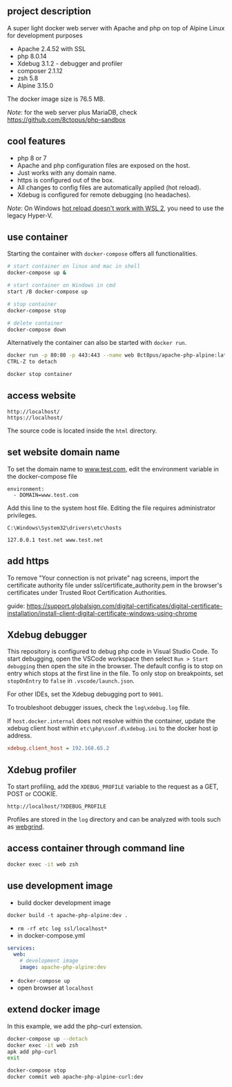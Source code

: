 ## project description

A super light docker web server with Apache and php on top of Alpine Linux for development purposes

- Apache 2.4.52 with SSL
- php 8.0.14
- Xdebug 3.1.2 - debugger and profiler
- composer 2.1.12
- zsh 5.8
- Alpine 3.15.0

The docker image size is 76.5 MB.

_Note_: for the web server plus MariaDB, check https://github.com/8ctopus/php-sandbox

## cool features

- php 8 or 7
- Apache and php configuration files are exposed on the host.
- Just works with any domain name.
- https is configured out of the box.
- All changes to config files are automatically applied (hot reload).
- Xdebug is configured for remote debugging (no headaches).

_Note_: On Windows [hot reload doesn't work with WSL 2](https://github.com/microsoft/WSL/issues/4739), you need to use the legacy Hyper-V.

## use container

Starting the container with `docker-compose` offers all functionalities.

```sh
# start container on linux and mac in shell
docker-compose up &

# start container on Windows in cmd
start /B docker-compose up

# stop container
docker-compose stop

# delete container
docker-compose down
```

Alternatively the container can also be started with `docker run`.

```sh
docker run -p 80:80 -p 443:443 --name web 8ct8pus/apache-php-alpine:latest
CTRL-Z to detach

docker stop container
```

## access website

    http://localhost/
    https://localhost/

The source code is located inside the `html` directory.

## set website domain name

To set the domain name to www.test.com, edit the environment variable in the docker-compose file

    environment:
      - DOMAIN=www.test.com

Add this line to the system host file. Editing the file requires administrator privileges.

    C:\Windows\System32\drivers\etc\hosts

    127.0.0.1 test.net www.test.net

## add https

To remove "Your connection is not private" nag screens, import the certificate authority file under ssl/certificate_authority.pem in the browser's certificates under Trusted Root Certification Authorities.

guide: https://support.globalsign.com/digital-certificates/digital-certificate-installation/install-client-digital-certificate-windows-using-chrome

## Xdebug debugger

This repository is configured to debug php code in Visual Studio Code. To start debugging, open the VSCode workspace then select `Run > Start debugging` then open the site in the browser.
The default config is to stop on entry which stops at the first line in the file. To only stop on breakpoints, set `stopOnEntry` to `false` in `.vscode/launch.json`.

For other IDEs, set the Xdebug debugging port to `9001`.

To troubleshoot debugger issues, check the `log\xdebug.log` file.

If `host.docker.internal` does not resolve within the container, update the xdebug client host within `etc\php\conf.d\xdebug.ini` to the docker host ip address.

```ini
xdebug.client_host = 192.168.65.2
```

## Xdebug profiler

To start profiling, add the `XDEBUG_PROFILE` variable to the request as a GET, POST or COOKIE.

    http://localhost/?XDEBUG_PROFILE

Profiles are stored in the `log` directory and can be analyzed with tools such as [webgrind](https://github.com/jokkedk/webgrind).

## access container through command line

```sh
docker exec -it web zsh
```

## use development image

- build docker development image

`docker build -t apache-php-alpine:dev .`

- `rm -rf etc log ssl/localhost*`
- in docker-compose.yml

```yaml
services:
  web:
    # development image
    image: apache-php-alpine:dev
```

- `docker-compose up`
- open browser at `localhost`

## extend docker image

In this example, we add the php-curl extension.

```sh
docker-compose up --detach
docker exec -it web zsh
apk add php-curl
exit

docker-compose stop
docker commit web apache-php-alpine-curl:dev
```

